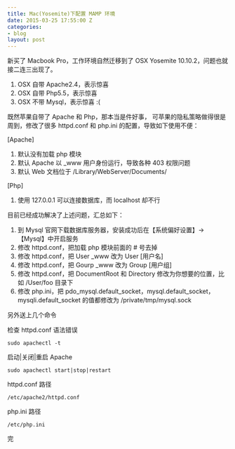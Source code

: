 ```yaml
---
title: Mac(Yosemite)下配置 MAMP 环境
date: 2015-03-25 17:55:00 Z
categories:
- blog
layout: post
---
```


新买了 Macbook Pro，工作环境自然迁移到了 OSX Yosemite 10.10.2，问题也就接二连三出现了。

1. OSX 自带 Apache2.4，表示惊喜
2. OSX 自带 Php5.5，表示惊喜
3. OSX 不带 Mysql，表示惊喜 :(

既然苹果自带了 Apache 和 Php，那本当是件好事，
可苹果的隐私策略做得很是周到，修改了很多 httpd.conf 和 php.ini 的配置，导致如下使用不便：

[Apache]

1. 默认没有加载 php 模块
2. 默认 Apache 以 _www 用户身份运行，导致各种 403 权限问题
3. 默认 Web 文档位于 /Library/WebServer/Documents/

[Php]

1. 使用 127.0.0.1 可以连接数据库，而 localhost 却不行

目前已经成功解决了上述问题，汇总如下：

1. 到 Mysql 官网下载数据库服务器，安装成功后在【系统偏好设置】->【Mysql】中开启服务
2. 修改 httpd.conf，把加载 php 模块前面的 # 号去掉
3. 修改 httpd.conf，把 User _www 改为 User [用户名]
4. 修改 httpd.conf，把 Gourp _www 改为 Group [用户组]
5. 修改 httpd.conf，把 DocumentRoot 和 Directory 修改为你想要的位置，比如 /User/foo 目录下
6. 修改 php.ini，把 pdo_mysql.default_socket，mysql.default_socket，mysqli.default_socket 的值都修改为 /private/tmp/mysql.sock

另外送上几个命令

检查 httpd.conf 语法错误

    sudo apachectl -t

启动|关闭|重启 Apache

    sudo apachectl start|stop|restart

httpd.conf 路径

    /etc/apache2/httpd.conf

php.ini 路径

    /etc/php.ini

完
